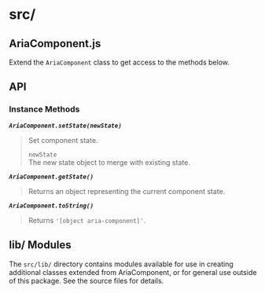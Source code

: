 src/
=============

## AriaComponent.js

Extend the `AriaComponent` class to get access to the methods below.

## API

### Instance Methods

_**`AriaComponent.setState(newState)`**_
> Set component state.
>
> `newState`  
> The new state object to merge with existing state.

_**`AriaComponent.getState()`**_
> Returns an object representing the current component state.

_**`AriaComponent.toString()`**_  
> Returns `'[object aria-component]'`.

## lib/ Modules

The `src/lib/` directory contains modules available for use in creating 
additional classes extended from AriaComponent, or for general use outside of 
this package. See the source files for details.
